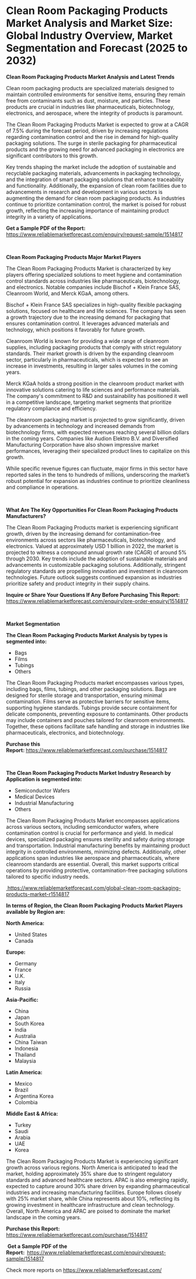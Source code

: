 <p><h1>Clean Room Packaging Products Market Analysis and Market Size: Global Industry Overview, Market Segmentation and Forecast (2025 to 2032)</h1></p><p><strong>Clean Room Packaging Products Market Analysis and Latest Trends</strong></p>
<p><p>Clean room packaging products are specialized materials designed to maintain controlled environments for sensitive items, ensuring they remain free from contaminants such as dust, moisture, and particles. These products are crucial in industries like pharmaceuticals, biotechnology, electronics, and aerospace, where the integrity of products is paramount.</p><p>The Clean Room Packaging Products Market is expected to grow at a CAGR of 7.5% during the forecast period, driven by increasing regulations regarding contamination control and the rise in demand for high-quality packaging solutions. The surge in sterile packaging for pharmaceutical products and the growing need for advanced packaging in electronics are significant contributors to this growth. </p><p>Key trends shaping the market include the adoption of sustainable and recyclable packaging materials, advancements in packaging technology, and the integration of smart packaging solutions that enhance traceability and functionality. Additionally, the expansion of clean room facilities due to advancements in research and development in various sectors is augmenting the demand for clean room packaging products. As industries continue to prioritize contamination control, the market is poised for robust growth, reflecting the increasing importance of maintaining product integrity in a variety of applications.</p></p>
<p><strong>Get a Sample PDF of the Report:&nbsp;</strong> <a href="https://www.reliablemarketforecast.com/enquiry/request-sample/1514817?utm_campaign=1885&utm_medium=2&utm_source=Github&utm_content=ia&utm_term=17012025&utm_id=clean-room-packaging-products">https://www.reliablemarketforecast.com/enquiry/request-sample/1514817</a></p>
<p>&nbsp;</p>
<p><strong>Clean Room Packaging Products Major Market Players</strong></p>
<p><p>The Clean Room Packaging Products Market is characterized by key players offering specialized solutions to meet hygiene and contamination control standards across industries like pharmaceuticals, biotechnology, and electronics. Notable companies include Bischof + Klein France SAS, Cleanroom World, and Merck KGaA, among others.</p><p>Bischof + Klein France SAS specializes in high-quality flexible packaging solutions, focused on healthcare and life sciences. The company has seen a growth trajectory due to the increasing demand for packaging that ensures contamination control. It leverages advanced materials and technology, which positions it favorably for future growth.</p><p>Cleanroom World is known for providing a wide range of cleanroom supplies, including packaging products that comply with strict regulatory standards. Their market growth is driven by the expanding cleanroom sector, particularly in pharmaceuticals, which is expected to see an increase in investments, resulting in larger sales volumes in the coming years.</p><p>Merck KGaA holds a strong position in the cleanroom product market with innovative solutions catering to life sciences and performance materials. The company's commitment to R&D and sustainability has positioned it well in a competitive landscape, targeting market segments that prioritize regulatory compliance and efficiency.</p><p>The cleanroom packaging market is projected to grow significantly, driven by advancements in technology and increased demands from biotechnology firms, with expected revenues reaching several billion dollars in the coming years. Companies like Audion Elektro B.V. and Diversified Manufacturing Corporation have also shown impressive market performances, leveraging their specialized product lines to capitalize on this growth.</p><p>While specific revenue figures can fluctuate, major firms in this sector have reported sales in the tens to hundreds of millions, underscoring the market’s robust potential for expansion as industries continue to prioritize cleanliness and compliance in operations.</p></p>
<p>&nbsp;</p>
<p><strong>What Are The Key Opportunities For Clean Room Packaging Products Manufacturers?</strong></p>
<p><p>The Clean Room Packaging Products market is experiencing significant growth, driven by the increasing demand for contamination-free environments across sectors like pharmaceuticals, biotechnology, and electronics. Valued at approximately USD 1 billion in 2022, the market is projected to witness a compound annual growth rate (CAGR) of around 5% through 2030. Key trends include the adoption of sustainable materials and advancements in customizable packaging solutions. Additionally, stringent regulatory standards are propelling innovation and investment in cleanroom technologies. Future outlook suggests continued expansion as industries prioritize safety and product integrity in their supply chains.</p></p>
<p><strong>Inquire or Share Your Questions If Any Before Purchasing This Report:</strong> <a href="https://www.reliablemarketforecast.com/enquiry/pre-order-enquiry/1514817?utm_campaign=1885&utm_medium=2&utm_source=Github&utm_content=ia&utm_term=17012025&utm_id=clean-room-packaging-products">https://www.reliablemarketforecast.com/enquiry/pre-order-enquiry/1514817</a></p>
<p>&nbsp;</p>
<p><strong>Market Segmentation</strong></p>
<p><strong>The Clean Room Packaging Products Market Analysis by types is segmented into:</strong></p>
<p><ul><li>Bags</li><li>Films</li><li>Tubings</li><li>Others</li></ul></p>
<p><p>The Clean Room Packaging Products market encompasses various types, including bags, films, tubings, and other packaging solutions. Bags are designed for sterile storage and transportation, ensuring minimal contamination. Films serve as protective barriers for sensitive items, supporting hygiene standards. Tubings provide secure containment for delicate components, preventing exposure to contaminants. Other products may include containers and pouches tailored for cleanroom environments. Together, these options facilitate safe handling and storage in industries like pharmaceuticals, electronics, and biotechnology.</p></p>
<p><strong>Purchase this Report:&nbsp;</strong><a href="https://www.reliablemarketforecast.com/purchase/1514817?utm_campaign=1885&utm_medium=2&utm_source=Github&utm_content=ia&utm_term=17012025&utm_id=clean-room-packaging-products">https://www.reliablemarketforecast.com/purchase/1514817</a></p>
<p>&nbsp;</p>
<p><strong>The Clean Room Packaging Products Market Industry Research by Application is segmented into:</strong></p>
<p><ul><li>Semiconductor Wafers</li><li>Medical Devices</li><li>Industrial Manufacturing</li><li>Others</li></ul></p>
<p><p>The Clean Room Packaging Products Market encompasses applications across various sectors, including semiconductor wafers, where contamination control is crucial for performance and yield. In medical devices, specialized packaging ensures sterility and safety during storage and transportation. Industrial manufacturing benefits by maintaining product integrity in controlled environments, minimizing defects. Additionally, other applications span industries like aerospace and pharmaceuticals, where cleanroom standards are essential. Overall, this market supports critical operations by providing protective, contamination-free packaging solutions tailored to specific industry needs.</p></p>
<p><a href="https://www.reliablemarketforecast.com/global-clean-room-packaging-products-market-r1514817?utm_campaign=1885&utm_medium=2&utm_source=Github&utm_content=ia&utm_term=17012025&utm_id=clean-room-packaging-products">&nbsp;https://www.reliablemarketforecast.com/global-clean-room-packaging-products-market-r1514817</a></p>
<p><strong>In terms of Region, the Clean Room Packaging Products Market Players available by Region are:</strong></p>
<p>
    <p> <strong> North America: </strong>
        <ul>
            <li>United States</li>
            <li>Canada</li>
        </ul>
        </p> 
    <p> <strong> Europe: </strong>
        <ul>
            <li>Germany</li>
            <li>France</li>
            <li>U.K.</li>
            <li>Italy</li>
            <li>Russia</li>
        </ul>
        </p> 
    <p> <strong> Asia-Pacific: </strong>
        <ul>
            <li>China</li>
            <li>Japan</li>
            <li>South Korea</li>
            <li>India</li>
            <li>Australia</li>
            <li>China Taiwan</li>
            <li>Indonesia</li>
            <li>Thailand</li>
            <li>Malaysia</li>
        </ul>
        </p> 
    <p> <strong> Latin America: </strong>
        <ul>
            <li>Mexico</li>
            <li>Brazil</li>
            <li>Argentina Korea</li>
            <li>Colombia</li>
        </ul>
        </p> 
    <p> <strong> Middle East & Africa: </strong>
        <ul>
            <li>Turkey</li>
            <li>Saudi</li>
            <li>Arabia</li>
            <li>UAE</li>
            <li>Korea</li>
        </ul>
    </p>
    </p>
<p><p>The Clean Room Packaging Products Market is experiencing significant growth across various regions. North America is anticipated to lead the market, holding approximately 35% share due to stringent regulatory standards and advanced healthcare sectors. APAC is also emerging rapidly, expected to capture around 30% share driven by expanding pharmaceutical industries and increasing manufacturing facilities. Europe follows closely with 25% market share, while China represents about 10%, reflecting its growing investment in healthcare infrastructure and clean technology. Overall, North America and APAC are poised to dominate the market landscape in the coming years.</p></p>
<p><strong>Purchase this Report: </strong><a href="https://www.reliablemarketforecast.com/purchase/1514817?utm_campaign=1885&utm_medium=2&utm_source=Github&utm_content=ia&utm_term=17012025&utm_id=clean-room-packaging-products">https://www.reliablemarketforecast.com/purchase/1514817</a></p>
<p>&nbsp;<strong>Get a Sample PDF of the Report:&nbsp;&nbsp;</strong><a href="https://www.reliablemarketforecast.com/enquiry/request-sample/1514817?utm_campaign=1885&utm_medium=2&utm_source=Github&utm_content=ia&utm_term=17012025&utm_id=clean-room-packaging-products">https://www.reliablemarketforecast.com/enquiry/request-sample/1514817</a></p>
<p><strong></strong></p>
<p>Check more reports on <a href="https://www.reliablemarketforecast.com/?utm_campaign=1885&utm_medium=2&utm_source=Github&utm_content=ia&utm_term=17012025&utm_id=clean-room-packaging-products">https://www.reliablemarketforecast.com/</a></p>